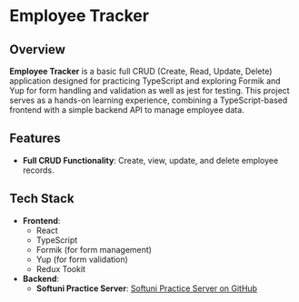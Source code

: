 # Employee Tracker

## Overview

**Employee Tracker** is a basic full CRUD (Create, Read, Update, Delete) application designed for practicing TypeScript and exploring Formik and Yup for form handling and validation as well as jest for testing. This project serves as a hands-on learning experience, combining a TypeScript-based frontend with a simple backend API to manage employee data.

## Features

- **Full CRUD Functionality**: Create, view, update, and delete employee records.

## Tech Stack

- **Frontend**:
  - React
  - TypeScript
  - Formik (for form management)
  - Yup (for form validation)
  - Redux Tookit
- **Backend**:
  - **Softuni Practice Server**: [Softuni Practice Server on GitHub](https://github.com/softuni-practice-server/softuni-practice-server)
